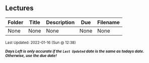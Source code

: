 ## Lectures

| Folder | Title | Description | Due | Filename |
|-----|-----|-----|-----|-----|
| None | None | None | None | None |

<sup>Last Updated: 2022-01-16 (Sun @ 12:38)</sup> 

<sup>***Days Left is only accurate if the `Last Updated` date is the same as todays date. Otherwise, use the due date!***</sup> 